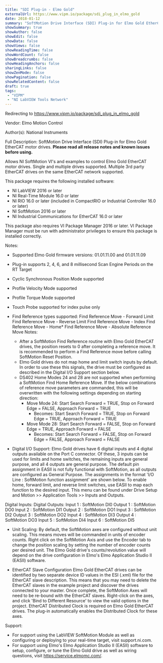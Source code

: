 ```yaml
---
title: "SDI Plug-in - Elmo Gold"
externalUrl: https://www.vipm.io/package/sdi_plug_in_elmo_gold
date: 2018-01-12
summary: "SoftMotion Drive Interface (SDI) Plug-in for Elmo Gold EtherCAT motor drives."
showSummary: true
showAuthor: false
showEdit: false
showData: false
showViews: false
showReadingTime: false
showWordCount: false
showBreadcrumbs: false
showHeadingAnchors: false
sharingLinks: false
showZenMode: false
showPagination: false
showRelatedContent: false
draft: true
tags:
 - "VIPM"
 - "NI LabVIEW Tools Network"
---
```


Redirecting to https://www.vipm.io/package/sdi_plug_in_elmo_gold

Vendor: Elmo Motion Control

Author(s): National Instruments
 
Full Description:
SoftMotion Drive Interface (SDI) Plug-in for Elmo Gold EtherCAT motor drives. **Please read all release notes and known issues before using.**

Allows NI SoftMotion VI's and examples to control Elmo Gold EtherCAT motor drives. Single and multiple drives supported. Multiple 3rd party EtherCAT drives on the same EtherCAT network supported.

This package requires the following installed software:
- NI LabVIEW 2016 or later
- NI Real-Time Module 16.0 or later
- NI RIO 16.0 or later (included in CompactRIO or Industrial Controller 16.0 or later)
- NI SoftMotion 2016 or later
- NI Industrial Communications for EtherCAT 16.0 or later

This package also requires VI Package Manager 2016 or later.
VI Package Manager must be run with administrator privileges to ensure this package is installed correctly.

Notes:
- Supported Elmo Gold firmware versions: 01.01.11.00 and 01.01.11.09
- Plug-in supports 2, 4, 6, and 8 millisecond Scan Engine Periods on the RT Target
- Cyclic Synchronous Position Mode supported
- Profile Velocity Mode supported
- Profile Torque Mode supported
- Touch Probe supported for index pulse only
- Find Reference types supported:
  Find Reference Move - Forward Limit
  Find Reference Move - Reverse Limit
  Find Reference Move - Index
  Find Reference Move - Home*
  Find Reference Move - Absolute
  Reference Move Notes:
  - After a SoftMotion Find Reference routine with Elmo Gold EtherCAT drives, the position resets to 0 after completing a reference move. It is recommended to perform a Find Reference move before calling SoftMotion Reset Position.
  - Elmo Gold drives do not map home and limit switch inputs by default. In order to use these this signals, the drive must be configured as described in the Digital I/O Support section below.
  - DS402 Home Modes 24 and 28 are not supported when performing a SoftMotion Find Home Reference Move. If the below combinations of reference move parameters are commanded, this will be overwritten with the following settings depending on starting direction:
     - Move Mode 24: Start Search Forward = TRUE, Stop on Forward Edge = FALSE, Approach Forward = TRUE
          - Becomes: Start Search Forward = TRUE, Stop on Forward Edge = TRUE, Approach Forward = TRUE
     - Move Mode 28: Start Search Forward = FALSE, Stop on Forward Edge = TRUE, Approach Forward = FALSE
          - Becomes: Start Search Forward = FALSE, Stop on Forward Edge = FALSE, Approach Forward = FALSE

- Digital I/O Support:
Elmo Gold drives have 6 digital inputs and 4 digital outputs available on the Port C connector. Of these, 3 inputs can be used for limits and home switches, the remaining inputs are general purpose, and all 4 outputs are general purpose. The default pin assignment in EASII is not fully functional with SoftMotion, as all outputs are configured as General Purpose.
The assignments in the format 'I/O Line : SoftMotion function assignment' are shown below. To enable home, forward limit, and reverse limit switches, use EASII to map each function to the desired input. This menu can be found under Drive Setup and Motion >> Application Tools >> Inputs and Outputs.

Digital Inputs:				        	        	    Digital Outputs:
Input 1 : SoftMotion DI0	        Output 1 : SoftMotion DO0
Input 2 : SoftMotion DI1		       Output 2 : SoftMotion DO1
Input 3 : SoftMotion DI2	        Output 3 : SoftMotion DO2
Input 4 : SoftMotion DI3	        Output 4 : SoftMotion DO3
Input 5 : SoftMotion DI4
Input 6 : SoftMotion DI5

- Unit Scaling:
By default, the SoftMotion axes are configured without unit scaling. This means moves will be commanded in units of encoder counts. Right click on the SoftMotion Axis and use the Encoder tab to change the position scaling by setting the number of encoder counts per desired unit. The Elmo Gold drive's counts/revolution value will depend on the drive configuration in Elmo's Elmo Application Studio II (EASII) software.

- EtherCAT Slave Configuration
Elmo Gold EtherCAT drives can be identified by two separate device ID values in the ESI (.xml) file for the EtherCAT slave description. This means that you may need to delete the EtherCAT slaves in the example project and discover the drives connected to your master.
Once complete, the SoftMotion Axes will need to be re-bound with the EtherCAT slaves. Right-click on the axes, and click 'Bind to Different Resource' to view the valid options in the project.
EtherCAT Distributed Clock is required on Elmo Gold EtherCAT drives. The plug-in automatically enables the Distributed Clock for these axes.

Support:
- For support using the LabVIEW SoftMotion Module as well as configuring or deploying to your real-time target, visit support.ni.com.
- For support using Elmo's Elmo Application Studio II (EASII) software to setup, configure, or tune the Elmo Gold drive as well as wiring questions, visit https://service.elmomc.com/.